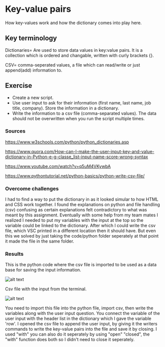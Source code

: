 # Key-value pairs
How key-values work and how the dictionary comes into play here.

## Key terminology
Dictionaries= Are used to store data values in key:value pairs. It is a collection which is ordered and changable, written with curly brackets {}.

CSV= comma-seperated values, a file which can read/write or just append(add) information to. 

## Exercise
- Create a new script.
- Use user input to ask for their information (first name, last name, job title, company). Store the information in a dictionary.
- Write the information to a csv file (comma-separated values). The data should not be overwritten when you run the script multiple times.

### Sources
https://www.w3schools.com/python/python_dictionaries.asp

https://www.quora.com/How-can-I-make-the-user-input-key-and-value-dictionary-in-Python-e-g-classe_list-input-name-score-wrong-syntax

https://www.youtube.com/watch?v=q5uM4VKywbA

https://www.pythontutorial.net/python-basics/python-write-csv-file/

### Overcome challenges
I had to find a way to put the dictionary in as it looked simular to how HTML and CSS work together. I found the explanations on python and file handling (csv) confusing as certain explanations felt contradictory to what was meant by this assignment. Eventually with some help from my team mates I realized I needed to put my variables with the input at the top so the variable could be linked to the dictionary. After which I could write the csv file, which VSC printed in a different location then it should have. But even this we solved by just taking the code/python folder seperately at that point it made the file in the same folder.

### Results
This is the python code where the csv file is imported to be used as a data base for saving the input information.

![alt text]()

Csv file with the input from the terminal.

![alt text]()

You need to import this file into the python file, import csv, then write the variables along with the user input question. You connect the variable of the user input with the header list in the dictionary which I gave the variable 'row'. I opened the csv file to append the user input, by giving it the writers commands to write the key-value pairs into the file and save it by closing. I used "with" you can also do it seperately by using "open" "closed", the "with" function does both so I didn't need to close it seperately. 